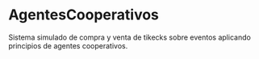 # AgentesCooperativos

Sistema simulado de compra y venta de tikecks sobre eventos aplicando principios de agentes cooperativos.
